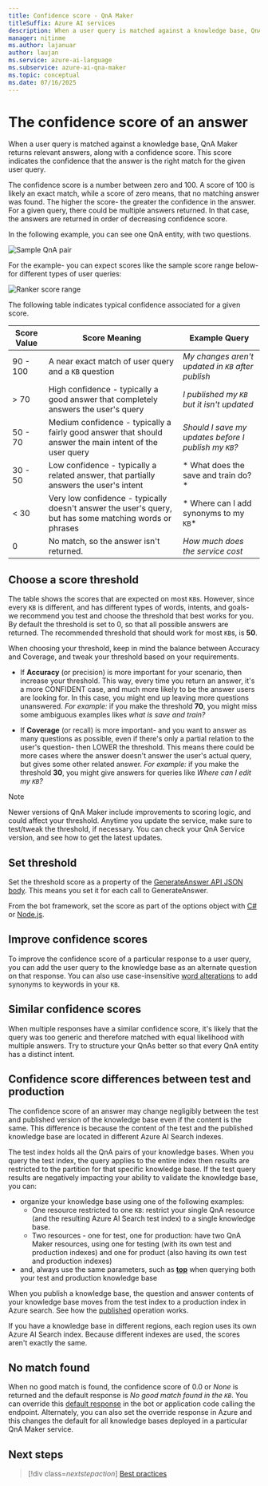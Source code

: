 ```yaml
---
title: Confidence score - QnA Maker
titleSuffix: Azure AI services
description: When a user query is matched against a knowledge base, QnA Maker returns relevant answers, along with a confidence score.
manager: nitinme
ms.author: lajanuar
author: laujan
ms.service: azure-ai-language
ms.subservice: azure-ai-qna-maker
ms.topic: conceptual
ms.date: 07/16/2025
---
```


# The confidence score of an answer
When a user query is matched against a knowledge base, QnA Maker returns relevant answers, along with a confidence score. This score indicates the confidence that the answer is the right match for the given user query.

The confidence score is a number between zero and 100. A score of 100 is likely an exact match, while a score of zero means, that no matching answer was found. The higher the score- the greater the confidence in the answer. For a given query, there could be multiple answers returned. In that case, the answers are returned in order of decreasing confidence score.

In the following example, you can see one QnA entity, with two questions.


![Sample QnA pair](../media/qnamaker-concepts-confidencescore/ranker-example-qna.png)

For the example- you can expect scores like the sample score range below- for different types of user queries:


![Ranker score range](../media/qnamaker-concepts-confidencescore/ranker-score-range.png)


The following table indicates typical confidence associated for a given score.

|Score Value|Score Meaning|Example Query|
|--|--|--|
|90 - 100|A near exact match of user query and a `KB` question | *My changes aren't updated in `KB` after publish*|
|> 70|High confidence - typically a good answer that completely answers the user's query|*I published my `KB` but it isn't updated*|
|50 - 70|Medium confidence - typically a fairly good answer that should answer the main intent of the user query|*Should I save my updates before I publish my `KB`?*|
|30 - 50|Low confidence - typically a related answer, that partially answers the user's intent|* What does the save and train do?*|
|< 30|Very low confidence - typically doesn't answer the user's query, but has some matching words or phrases |* Where can I add synonyms to my `KB`*|
|0|No match, so the answer isn't returned.|*How much does the service cost*|

## Choose a score threshold
The table shows the scores that are expected on most `KB`s. However, since every `KB` is different, and has different types of words, intents, and goals- we recommend you test and choose the threshold that best works for you. By default the threshold is set to 0, so that all possible answers are returned. The recommended threshold that should work for most `KB`s, is **50**.

When choosing your threshold, keep in mind the balance between Accuracy and Coverage, and tweak your threshold based on your requirements.

- If **Accuracy** (or precision) is more important for your scenario, then increase your threshold. This way, every time you return an answer, it's a more CONFIDENT case, and much more likely to be the answer users are looking for. In this case, you might end up leaving more questions unanswered. *For example:* if you make the threshold **70**, you might miss some ambiguous examples likes *what is save and train?*

- If **Coverage** (or recall) is more important- and you want to answer as many questions as possible, even if there's only a partial relation to the user's question- then LOWER the threshold. This means there could be more cases where the answer doesn't answer the user's actual query, but gives some other related answer. *For example:* if you make the threshold **30**, you might give answers for queries like *Where can I edit my `KB`?*

> [!NOTE]
> Newer versions of QnA Maker include improvements to scoring logic, and could affect your threshold. Anytime you update the service, make sure to test/tweak the threshold, if necessary. You can check your QnA Service version, and see how to get the latest updates.

## Set threshold

Set the threshold score as a property of the [GenerateAnswer API JSON body](../how-to/metadata-generateanswer-usage.md#generateanswer-request-configuration). This means you set it for each call to GenerateAnswer.

From the bot framework, set the score as part of the options object with [C#](../how-to/metadata-generateanswer-usage.md?#use-qna-maker-with-a-bot-in-c) or [Node.js](../how-to/metadata-generateanswer-usage.md?#use-qna-maker-with-a-bot-in-nodejs).

## Improve confidence scores
To improve the confidence score of a particular response to a user query, you can add the user query to the knowledge base as an alternate question on that response. You can also use case-insensitive [word alterations](/rest/api/qnamaker/alterations/replace) to add synonyms to keywords in your `KB`.


## Similar confidence scores
When multiple responses have a similar confidence score, it's likely that the query was too generic and therefore matched with equal likelihood with multiple answers. Try to structure your QnAs better so that every QnA entity has a distinct intent.


## Confidence score differences between test and production
The confidence score of an answer may change negligibly between the test and published version of the knowledge base even if the content is the same. This difference is because the content of the test and the published knowledge base are located in different Azure AI Search indexes.

The test index holds all the QnA pairs of your knowledge bases. When you query the test index, the query applies to the entire index then results are restricted to the partition for that specific knowledge base. If the test query results are negatively impacting your ability to validate the knowledge base, you can:
* organize your knowledge base using one of the following examples:
    * One resource restricted to one `KB`: restrict your single QnA resource (and the resulting Azure AI Search test index) to a single knowledge base.
    * Two resources - one for test, one for production: have two QnA Maker resources, using one for testing (with its own test and  production indexes) and one for product (also having its own test and production indexes)
* and, always use the same parameters, such as **[top](../how-to/improve-knowledge-base.md#use-the-top-property-in-the-generateanswer-request-to-get-several-matching-answers)** when querying both your test and production knowledge base

When you publish a knowledge base, the question and answer contents of your knowledge base moves from the test index to a production index in Azure search. See how the [published](../quickstarts/create-publish-knowledge-base.md#publish-the-knowledge-base) operation works.

If you have a knowledge base in different regions, each region uses its own Azure AI Search index. Because different indexes are used, the scores aren't exactly the same.


## No match found
When no good match is found, the confidence score of 0.0 or *None* is returned and the default response is *No good match found in the `KB`*. You can override this [default response](../how-to/metadata-generateanswer-usage.md) in the bot or application code calling the endpoint. Alternately, you can also set the override response in Azure and this changes the default for all knowledge bases deployed in a particular QnA Maker service.

## Next steps
> [!div class=*nextstepaction*]
> [Best practices](./best-practices.md)
